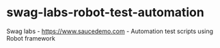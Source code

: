 # swag-labs-robot-test-automation
Swag labs - https://www.saucedemo.com - Automation test scripts using Robot framework
